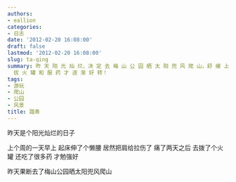 ```yaml
---
authors:
- eallion
categories:
- 日志
date: '2012-02-20 16:08:00'
draft: false
lastmod: '2012-02-20 16:08:00'
slug: ta-qing
summary: 昨 天 阳 光 灿 烂，决 定 去 梅 山 公 园 晒 太 阳 兜 风 爬 山，舒 缓 上 周 因 伸 懒 腰 拉 伤 肩 膀 的 疼 痛，经 过
  拔 火 罐 和 服 药 才 逐 渐 好 转！
tags:
- 游玩
- 爬山
- 公园
- 风景
title: 踏青
---
```

昨天是个阳光灿烂的日子

上个周的一天早上
起床伸了个懒腰
居然把肩给拉伤了
痛了两天之后
去拨了个火罐
还吃了很多药
才勉强好

昨天果断去了梅山公园晒太阳兜风爬山